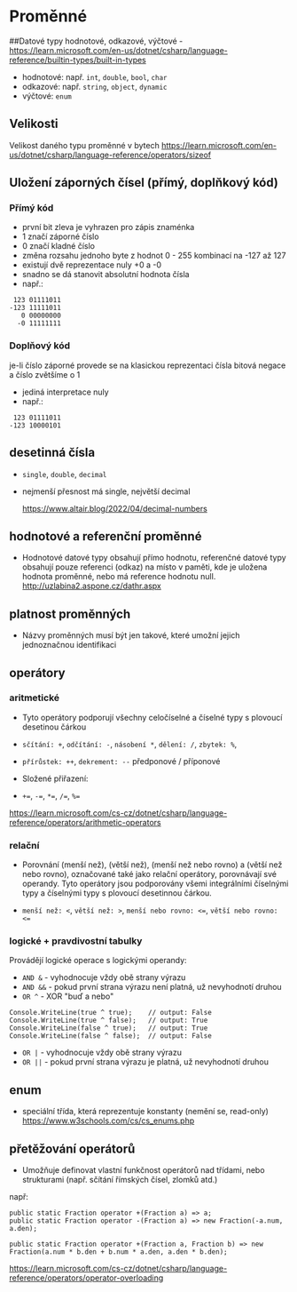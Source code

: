 # Proměnné

##Datové typy
hodnotové, odkazové, výčtové - https://learn.microsoft.com/en-us/dotnet/csharp/language-reference/builtin-types/built-in-types
* hodnotové: např. `int`, `double`, `bool`, `char`
* odkazové: např. `string`, `object`, `dynamic`
* výčtové: `enum`

## Velikosti
Velikost daného typu proměnné v bytech
    https://learn.microsoft.com/en-us/dotnet/csharp/language-reference/operators/sizeof

## Uložení záporných čísel (přímý, doplňkový kód)

### Přímý kód
* první bit zleva je vyhrazen pro zápis znaménka
* 1 značí záporné číslo
* 0 značí kladné číslo
* změna rozsahu jednoho byte z hodnot 0 - 255 kombinací na -127 až 127
* existují dvě reprezentace nuly +0 a -0
* snadno se dá stanovit absolutní hodnota čísla
* např.:
```
 123 01111011
-123 11111011
   0 00000000
  -0 11111111
```
### Doplňový kód
je-li číslo záporné provede se na klasickou reprezentaci čísla bitová negace a číslo zvětšíme
o 1

* jediná interpretace nuly
* např.:
```
 123 01111011
-123 10000101
```

## desetinná čísla
* `single`, `double`, `decimal`
* nejmenší přesnost má single, největší decimal

    https://www.altair.blog/2022/04/decimal-numbers

## hodnotové a referenční proměnné
* Hodnotové datové typy obsahují přímo hodnotu, referenčné datové typy obsahují pouze referenci (odkaz) na místo v paměti, kde je uložena hodnota proměnné, nebo má reference hodnotu null.
http://uzlabina2.aspone.cz/dathr.aspx

## platnost proměnných
* Názvy proměnných musí být jen takové, které umožní jejich jednoznačnou identifikaci


## operátory
### aritmetické
* Tyto operátory podporují všechny celočíselné a číselné typy s plovoucí desetinou čárkou
* `sčítání: +`, `odčítání: -`, `násobení *`, `dělení: /`, `zbytek: %`,
* `přírůstek: ++`, `dekrement: --` předponové / příponové


* Složené přiřazení:
* `+=`, `-=`, `*=`, `/=`, `%=`

https://learn.microsoft.com/cs-cz/dotnet/csharp/language-reference/operators/arithmetic-operators

### relační
* Porovnání (menší než), (větší než), (menší než nebo rovno) a (větší než nebo rovno), označované také jako relační operátory, porovnávají své operandy. Tyto operátory jsou podporovány všemi integrálními číselnými typy a číselnými typy s plovoucí desetinnou čárkou.

* `menší než: <`, `větší než: >`, `menší nebo rovno: <=`, `větší nebo rovno: <=`


### logické + pravdivostní tabulky
Provádějí logické operace s logickými operandy:
* `AND &` - vyhodnocuje vždy obě strany výrazu
* `AND &&` - pokud první strana výrazu není platná, už nevyhodnotí druhou
* `OR ^` - XOR "buď a nebo"
```
Console.WriteLine(true ^ true);    // output: False
Console.WriteLine(true ^ false);   // output: True
Console.WriteLine(false ^ true);   // output: True
Console.WriteLine(false ^ false);  // output: False
```
* `OR |` - vyhodnocuje vždy obě strany výrazu
* `OR ||` - pokud první strana výrazu je platná, už nevyhodnotí druhou

## enum
* speciální třída, která reprezentuje konstanty (nemění se, read-only)
https://www.w3schools.com/cs/cs_enums.php

## přetěžování operátorů
* Umožňuje definovat vlastní funkčnost operátorů nad třídami, nebo strukturami (např. sčítání římských čísel, zlomků atd.)

např:
```
public static Fraction operator +(Fraction a) => a;
public static Fraction operator -(Fraction a) => new Fraction(-a.num, a.den);

public static Fraction operator +(Fraction a, Fraction b) => new Fraction(a.num * b.den + b.num * a.den, a.den * b.den);
```
https://learn.microsoft.com/cs-cz/dotnet/csharp/language-reference/operators/operator-overloading